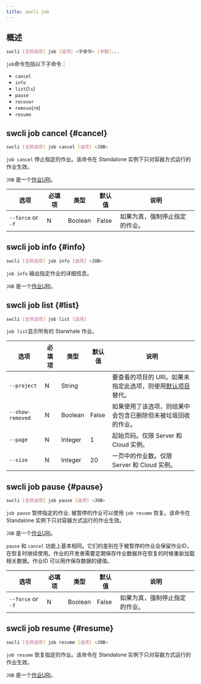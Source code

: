 ```yaml
---
title: swcli job
---
```


## 概述

```bash
swcli [全局选项] job [选项] <子命令> [参数]...
```

`job`命令包括以下子命令：

* `cancel`
* `info`
* `list`(`ls`)
* `pause`
* `recover`
* `remove`(`rm`)
* `resume`

## swcli job cancel {#cancel}

```bash
swcli [全局选项] job cancel [选项] <JOB>
```

`job cancel` 停止指定的作业。该命令在 Standalone 实例下只对容器方式运行的作业生效。

`JOB` 是一个[作业URI](../../swcli/uri.md#job)。

| 选项 | 必填项 | 类型 | 默认值 | 说明 |
| --- | --- | --- | --- | --- |
| `--force` or `-f` | N | Boolean | False | 如果为真，强制停止指定的作业。 |

## swcli job info {#info}

```bash
swcli [全局选项] job info [选项] <JOB>
```

`job info` 输出指定作业的详细信息。

`JOB` 是一个[作业URI](../../swcli/uri.md#job)。


## swcli job list {#list}

```bash
swcli [全局选项] job list [选项]
```

`job list`显示所有的 Starwhale 作业。

| 选项 | 必填项 | 类型 | 默认值 | 说明 |
| --- | --- | --- | --- | --- |
| `--project` | N | String | | 要查看的项目的 URI。如果未指定此选项，则使用[默认项目](../../swcli/uri.md#defaultProject)替代。|
| `--show-removed` | N | Boolean | False | 如果使用了该选项，则结果中会包含已删除但未被垃圾回收的作业。|
| `--page` | N | Integer | 1 | 起始页码。仅限 Server 和 Cloud 实例。|
| `--size` | N | Integer | 20 | 一页中的作业数。仅限 Server 和 Cloud 实例。|

## swcli job pause {#pause}

```bash
swcli [全局选项] job pause [选项] <JOB>
```

`job pause` 暂停指定的作业. 被暂停的作业可以使用 `job resume` 恢复。该命令在 Standalone 实例下只对容器方式运行的作业生效。

`JOB` 是一个[作业URI](../../swcli/uri.md#job)。

`pause` 和 `cancel` 功能上基本相同。它们的差别在于被暂停的作业会保留作业ID，在恢复时继续使用。作业的开发者需要定期保存作业数据并在恢复的时候重新加载相关数据。作业ID 可以用作保存数据的键值。

| 选项 | 必填项 | 类型 | 默认值 | 说明 |
| --- | --- | --- | --- | --- |
| `--force` or `-f` | N | Boolean | False | 如果为真，强制停止指定的作业。 |

## swcli job resume {#resume}

```bash
swcli [全局选项] job resume [选项] <JOB>
```

`job resume` 恢复指定的作业。该命令在 Standalone 实例下只对容器方式运行的作业生效。

`JOB` 是一个[作业URI](../../swcli/uri.md#job)。
